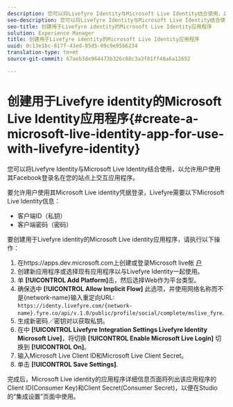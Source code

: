 ```yaml
---
description: 您可以将Livefyre Identity与Microsoft Live Identity结合使用，以允许用户使用其Facebook登录名在您的站点上交互应用程序。
seo-description: 您可以将Livefyre Identity与Microsoft Live Identity结合使用，以允许用户使用其Facebook登录名在您的站点上交互应用程序。
seo-title: 创建用于Livefyre identity的Microsoft Live Identity应用程序
solution: Experience Manager
title: 创建用于Livefyre identity的Microsoft Live Identity应用程序
uuid: 0c13e1bc-817f-43ed-85d5-09c9e95b6234
translation-type: tm+mt
source-git-commit: 67aeb3de964473b326c88c3a3f81ff48a6a12652

---
```



# 创建用于Livefyre identity的Microsoft Live Identity应用程序{#create-a-microsoft-live-identity-app-for-use-with-livefyre-identity}

您可以将Livefyre Identity与Microsoft Live Identity结合使用，以允许用户使用其Facebook登录名在您的站点上交互应用程序。

要允许用户使用其Microsoft Live identity凭据登录，Livefyre需要以下Microsoft Live Identity信息：

* 客户端ID（私钥）
* 客户端密码（密码）

要创建用于Livefyre identity的Microsoft Live identity应用程序，请执行以下操作：

1. 在https://apps.dev.microsoft.com上创建或登录Microsoft live帐 [户](https://apps.dev.microsoft.com/)
1. 创建新应用程序或选择现有应用程序以与Livefyre Identity一起使用。
1. 单 **[!UICONTROL Add Platform]**&#x200B;击，然后选择Web作为平台类型。
1. 确保选中 **[!UICONTROL Allow Implicit Flow]** 此选项，并使用网络名称而不是{network-name}输入重定向URL: `https://identy.livefyre.com/{network-name}.fyre.co/api/v.1.0/public/profile/social/complete/mslive_fyre`.
1. 生成新密码／密钥对以获取私钥。
1. 在中 **[!UICONTROL Livefyre Integration Settings Livefyre Identity Microsoft Live]**，将切换 **[!UICONTROL Enable Microsoft Live Login]** 切换到 **[!UICONTROL On]**。
1. 输入Microsoft Live Client ID和Microsoft Live Client Secret。
1. 单击 **[!UICONTROL Save Settings]**.

完成后，Microsoft Live identity的应用程序详细信息页面将列出该应用程序的Client ID(Consumer Key)和Client Secret(Consumer Secret)，以便在Studio的“集成设置”页面中使用。
